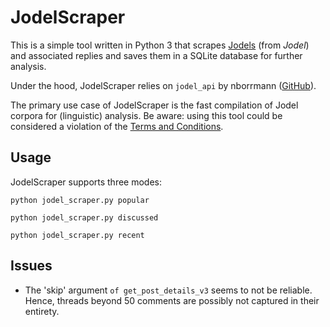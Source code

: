 # JodelScraper

This is a simple tool written in Python 3 that scrapes [Jodels](https://jodel.com/) (from *Jodel*) and associated replies and saves them in a SQLite database for further analysis. 

Under the hood, JodelScraper relies on `jodel_api` by nborrmann ([GitHub](https://github.com/nborrmann/jodel_api)).

The primary use case of JodelScraper is the fast compilation of Jodel corpora for (linguistic) analysis. Be  aware: using this tool could be considered a violation of the [Terms and Conditions](https://jodel.com/de/terms/).



## Usage

JodelScraper supports three modes:

`python jodel_scraper.py popular`

`python jodel_scraper.py discussed`

`python jodel_scraper.py recent`



## Issues

* The 'skip' argument `of get_post_details_v3` seems to not be reliable. Hence, threads beyond 50 comments are possibly not captured in their entirety.